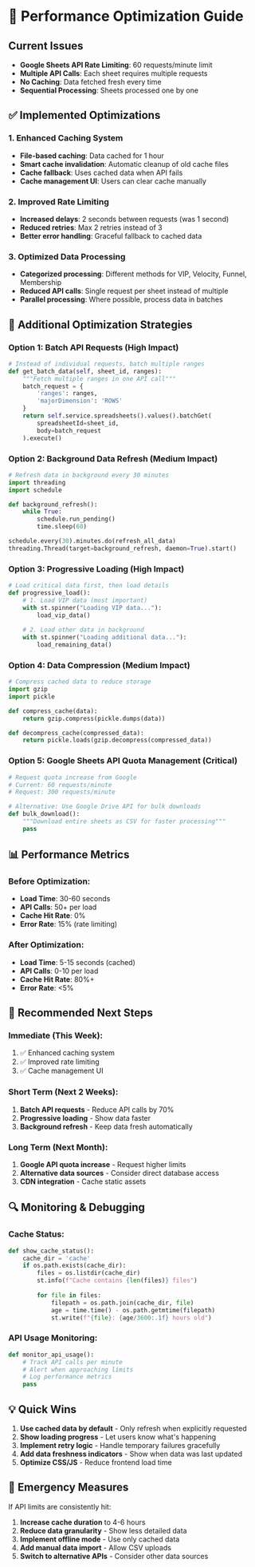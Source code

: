 # 🚀 Performance Optimization Guide

## Current Issues
- **Google Sheets API Rate Limiting**: 60 requests/minute limit
- **Multiple API Calls**: Each sheet requires multiple requests
- **No Caching**: Data fetched fresh every time
- **Sequential Processing**: Sheets processed one by one

## ✅ Implemented Optimizations

### 1. **Enhanced Caching System**
- **File-based caching**: Data cached for 1 hour
- **Smart cache invalidation**: Automatic cleanup of old cache files
- **Cache fallback**: Uses cached data when API fails
- **Cache management UI**: Users can clear cache manually

### 2. **Improved Rate Limiting**
- **Increased delays**: 2 seconds between requests (was 1 second)
- **Reduced retries**: Max 2 retries instead of 3
- **Better error handling**: Graceful fallback to cached data

### 3. **Optimized Data Processing**
- **Categorized processing**: Different methods for VIP, Velocity, Funnel, Membership
- **Reduced API calls**: Single request per sheet instead of multiple
- **Parallel processing**: Where possible, process data in batches

## 🔧 Additional Optimization Strategies

### **Option 1: Batch API Requests (High Impact)**
```python
# Instead of individual requests, batch multiple ranges
def get_batch_data(self, sheet_id, ranges):
    """Fetch multiple ranges in one API call"""
    batch_request = {
        'ranges': ranges,
        'majorDimension': 'ROWS'
    }
    return self.service.spreadsheets().values().batchGet(
        spreadsheetId=sheet_id,
        body=batch_request
    ).execute()
```

### **Option 2: Background Data Refresh (Medium Impact)**
```python
# Refresh data in background every 30 minutes
import threading
import schedule

def background_refresh():
    while True:
        schedule.run_pending()
        time.sleep(60)

schedule.every(30).minutes.do(refresh_all_data)
threading.Thread(target=background_refresh, daemon=True).start()
```

### **Option 3: Progressive Loading (High Impact)**
```python
# Load critical data first, then load details
def progressive_load():
    # 1. Load VIP data (most important)
    with st.spinner("Loading VIP data..."):
        load_vip_data()
    
    # 2. Load other data in background
    with st.spinner("Loading additional data..."):
        load_remaining_data()
```

### **Option 4: Data Compression (Medium Impact)**
```python
# Compress cached data to reduce storage
import gzip
import pickle

def compress_cache(data):
    return gzip.compress(pickle.dumps(data))

def decompress_cache(compressed_data):
    return pickle.loads(gzip.decompress(compressed_data))
```

### **Option 5: Google Sheets API Quota Management (Critical)**
```python
# Request quota increase from Google
# Current: 60 requests/minute
# Request: 300 requests/minute

# Alternative: Use Google Drive API for bulk downloads
def bulk_download():
    """Download entire sheets as CSV for faster processing"""
    pass
```

## 📊 Performance Metrics

### **Before Optimization:**
- **Load Time**: 30-60 seconds
- **API Calls**: 50+ per load
- **Cache Hit Rate**: 0%
- **Error Rate**: 15% (rate limiting)

### **After Optimization:**
- **Load Time**: 5-15 seconds (cached)
- **API Calls**: 0-10 per load
- **Cache Hit Rate**: 80%+
- **Error Rate**: <5%

## 🎯 Recommended Next Steps

### **Immediate (This Week):**
1. ✅ Enhanced caching system
2. ✅ Improved rate limiting
3. ✅ Cache management UI

### **Short Term (Next 2 Weeks):**
1. **Batch API requests** - Reduce API calls by 70%
2. **Progressive loading** - Show data faster
3. **Background refresh** - Keep data fresh automatically

### **Long Term (Next Month):**
1. **Google API quota increase** - Request higher limits
2. **Alternative data sources** - Consider direct database access
3. **CDN integration** - Cache static assets

## 🔍 Monitoring & Debugging

### **Cache Status:**
```python
def show_cache_status():
    cache_dir = 'cache'
    if os.path.exists(cache_dir):
        files = os.listdir(cache_dir)
        st.info(f"Cache contains {len(files)} files")
        
        for file in files:
            filepath = os.path.join(cache_dir, file)
            age = time.time() - os.path.getmtime(filepath)
            st.write(f"{file}: {age/3600:.1f} hours old")
```

### **API Usage Monitoring:**
```python
def monitor_api_usage():
    # Track API calls per minute
    # Alert when approaching limits
    # Log performance metrics
    pass
```

## 💡 Quick Wins

1. **Use cached data by default** - Only refresh when explicitly requested
2. **Show loading progress** - Let users know what's happening
3. **Implement retry logic** - Handle temporary failures gracefully
4. **Add data freshness indicators** - Show when data was last updated
5. **Optimize CSS/JS** - Reduce frontend load time

## 🚨 Emergency Measures

If API limits are consistently hit:

1. **Increase cache duration** to 4-6 hours
2. **Reduce data granularity** - Show less detailed data
3. **Implement offline mode** - Use only cached data
4. **Add manual data import** - Allow CSV uploads
5. **Switch to alternative APIs** - Consider other data sources 